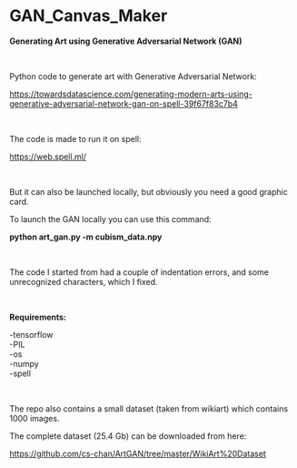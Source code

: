 # GAN_Canvas_Maker
<b>Generating Art using Generative Adversarial Network (GAN)</b>

</BR>

Python code to generate art with Generative Adversarial Network:

https://towardsdatascience.com/generating-modern-arts-using-generative-adversarial-network-gan-on-spell-39f67f83c7b4


</BR>

The code is made to run it on spell:

https://web.spell.ml/


</BR>


But it can also be launched locally, but obviously you need a good graphic card.

To launch the GAN locally you can use this command:

<b>python art_gan.py -m cubism_data.npy</b>


</BR>

The code I started from had a couple of indentation errors, and some unrecognized characters, which I fixed.


</BR>

<b>Requirements:</b>

-tensorflow</BR>
-PIL</BR>
-os</BR>
-numpy</BR>
-spell</BR>

</BR>

The repo also contains a small dataset (taken from wikiart) which contains 1000 images.

The complete dataset (25.4 Gb) can be downloaded from here:

https://github.com/cs-chan/ArtGAN/tree/master/WikiArt%20Dataset


</BR>
